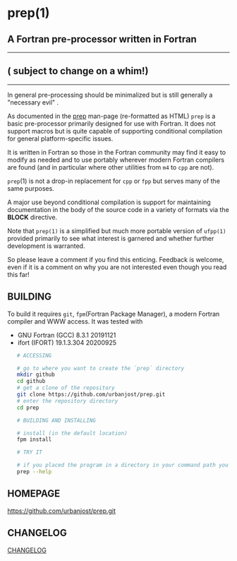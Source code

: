 # prep(1)
## A Fortran pre-processor written in Fortran
---
## ( __subject to change on a whim!__)
---
In general pre-processing should be minimalized but is still
generally a "necessary evil" .

As documented in the [prep](https://urbanjost.github.io/prep/prep.1.html)
man-page (re-formatted as HTML) `prep` is a basic
pre-processor primarily designed for use with Fortran. It does not support
macros but is quite capable of supporting conditional compilation for
general platform-specific issues.

It is written in Fortran so those in the Fortran community may find it
easy to modify as needed and to use portably wherever modern Fortran
compilers are found (and in particular where other utilities from `m4`
to `cpp` are not).

`prep`(1) is not a drop-in replacement for `cpp` or `fpp` but serves
many of the same purposes.

A major use beyond conditional compilation is support for maintaining
documentation in the body of the source code in a variety of formats
via the __BLOCK__ directive.

Note that `prep(1)` is a simplified but much more portable  version of
`ufpp(1)` provided primarily to see what interest is garnered and whether
further development is warranted.

So please leave a comment if you find this enticing. Feedback is welcome,
even if it is a comment on why you are not interested even though you
read this far!

## BUILDING
To build it requires `git`, `fpm`(Fortran Package Manager), a modern
Fortran compiler and WWW access. It was tested with

   + GNU Fortran (GCC) 8.3.1 20191121 
   + ifort (IFORT) 19.1.3.304 20200925

```bash
   # ACCESSING

   # go to where you want to create the `prep` directory
   mkdir github
   cd github
   # get a clone of the repository
   git clone https://github.com/urbanjost/prep.git
   # enter the repository directory
   cd prep

   # BUILDING AND INSTALLING

   # install (in the default location)
   fpm install 

   # TRY IT

   # if you placed the program in a directory in your command path you are ready to go!
   prep --help
```

## HOMEPAGE
https://github.com/urbanjost/prep.git

## CHANGELOG

   [CHANGELOG](CHANGELOG.md)

